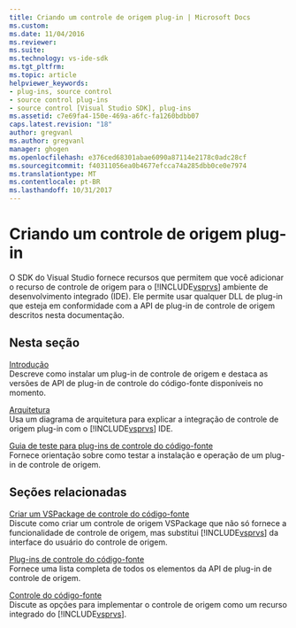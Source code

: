 ```yaml
---
title: Criando um controle de origem plug-in | Microsoft Docs
ms.custom: 
ms.date: 11/04/2016
ms.reviewer: 
ms.suite: 
ms.technology: vs-ide-sdk
ms.tgt_pltfrm: 
ms.topic: article
helpviewer_keywords:
- plug-ins, source control
- source control plug-ins
- source control [Visual Studio SDK], plug-ins
ms.assetid: c7e69fa4-150e-469a-a6fc-fa1260bdbb07
caps.latest.revision: "18"
author: gregvanl
ms.author: gregvanl
manager: ghogen
ms.openlocfilehash: e376ced68301abae6090a87114e2178c0adc28cf
ms.sourcegitcommit: f40311056ea0b4677efcca74a285dbb0ce0e7974
ms.translationtype: MT
ms.contentlocale: pt-BR
ms.lasthandoff: 10/31/2017
---
```

# <a name="creating-a-source-control-plug-in"></a>Criando um controle de origem plug-in
O SDK do Visual Studio fornece recursos que permitem que você adicionar o recurso de controle de origem para o [!INCLUDE[vsprvs](../../code-quality/includes/vsprvs_md.md)] ambiente de desenvolvimento integrado (IDE). Ele permite usar qualquer DLL de plug-in que esteja em conformidade com a API de plug-in de controle de origem descritos nesta documentação.  
  
## <a name="in-this-section"></a>Nesta seção  
 [Introdução](../../extensibility/internals/getting-started-with-source-control-plug-ins.md)  
 Descreve como instalar um plug-in de controle de origem e destaca as versões de API de plug-in de controle do código-fonte disponíveis no momento.  
  
 [Arquitetura](../../extensibility/internals/source-control-plug-in-architecture.md)  
 Usa um diagrama de arquitetura para explicar a integração de controle de origem plug-in com o [!INCLUDE[vsprvs](../../code-quality/includes/vsprvs_md.md)] IDE.  
  
 [Guia de teste para plug-ins de controle do código-fonte](../../extensibility/internals/test-guide-for-source-control-plug-ins.md)  
 Fornece orientação sobre como testar a instalação e operação de um plug-in de controle de origem.  
  
## <a name="related-sections"></a>Seções relacionadas  
 [Criar um VSPackage de controle do código-fonte](../../extensibility/internals/creating-a-source-control-vspackage.md)  
 Discute como criar um controle de origem VSPackage que não só fornece a funcionalidade de controle de origem, mas substitui [!INCLUDE[vsprvs](../../code-quality/includes/vsprvs_md.md)] da interface do usuário do controle de origem.  
  
 [Plug-ins de controle do código-fonte](../../extensibility/source-control-plug-ins.md)  
 Fornece uma lista completa de todos os elementos da API de plug-in de controle de origem.  
  
 [Controle do código-fonte](../../extensibility/internals/source-control.md)  
 Discute as opções para implementar o controle de origem como um recurso integrado do [!INCLUDE[vsprvs](../../code-quality/includes/vsprvs_md.md)].